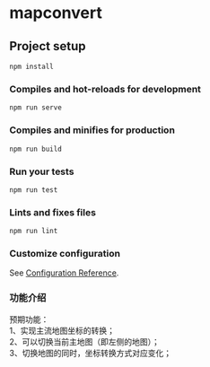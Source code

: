 # mapconvert

## Project setup

```
npm install
```

### Compiles and hot-reloads for development

```
npm run serve
```

### Compiles and minifies for production

```
npm run build
```

### Run your tests

```
npm run test
```

### Lints and fixes files

```
npm run lint
```

### Customize configuration

See [Configuration Reference](https://cli.vuejs.org/config/).

### 功能介绍

预期功能：  
1、实现主流地图坐标的转换；  
2、可以切换当前主地图（即左侧的地图）；  
3、切换地图的同时，坐标转换方式对应变化；
